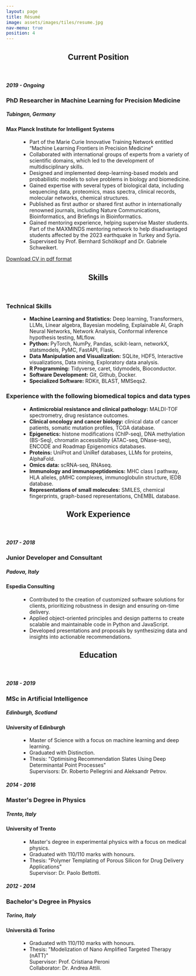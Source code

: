 ```yaml
---
layout: page
title: Résumé
image: assets/images/tiles/resume.jpg
nav-menu: true
position: 4
---
```


<!-- Main -->
<div id="main"  class="alt">


<!-- One -->
<section id="current-position" class="background-accent5">
	<div class="inner" >
        <header class="major">
			<h1>Current Position</h1>
		</header>
		<dl>
            <dt>
                <div class="resume_item_title">
                    <div class="resume_title_left">
                        <h5>2019 - Ongoing</h5>
                        <h3>PhD Researcher in Machine Learning for Precision Medicine</h3>
                    </div>    
                    <div class="resume_title_right">
                        <h5>Tubingen, Germany</h5>
                        <h4>Max Planck Institute for Intelligent Systems</h4>         
                    </div>
                </div>
            </dt>
            <dd class="resume_item_description">
                <ul>
                    <li>Part of the Marie Curie Innovative Training Network entitled “Machine Learning Frontiers in Precision Medicine” </li>
                    <li>Collaborated with international groups of experts from a variety of scientific domains, which led to the development of multidisciplinary skills. </li>
                    <li>Designed and implemented deep-learning-based models and probabilistic models to solve problems in biology and biomedicine.</li>
                    <li>Gained expertise with several types of biological data, including sequencing data, proteomics, mass spectra, clinical records, molecular networks, chemical structures.</li>
                    <li>Published as first author or shared first author in internationally renowned journals, including Nature Communications, Bioinformatics, and Briefings in Bioinformatics.</li>
                    <li>Gained mentoring experience, helping supervise Master students. Part of the MAXMINDS mentoring network to help disadvantaged students affected by the 2023 earthquake in Turkey and Syria.</li>
                    <li>Supervised by Prof. Bernhard Schölkopf and Dr. Gabriele Schweikert.</li>
                </ul>
            </dd>
        </dl>
        <!--<div style="padding:0.5em 0; text-align: center;">
            <a href="#" class="button special big" style="display: inline-block;">Download Résumé</a>
        </div>  -->
        <a href="assets/files/CV_GVisona.pdf" target="_blank" class="button special icon fa-download">Download CV in pdf format</a>
	</div>
</section>

<section id="current-position" class="background-accent6">
	<div class="inner" >
        <header class="major">
			<h1>Skills</h1>
		</header>
		<dl>
            <dt>
                <div class="resume_item_title">
                    <div class="resume_title_left">
                        <h3>Technical Skills</h3>
                    </div>    
                    <!-- <div class="resume_title_right">
                        <h5>Tubingen, Germany</h5>
                        <h4>Max Planck Institute for Intelligent Systems</h4>         
                    </div> -->
                </div>
            </dt>
            <dd class="resume_item_description">
                <ul>
                    <li><b>Machine Learning and Statistics:</b> Deep learning, Transformers, LLMs, Linear algebra, Bayesian modeling, Explainable AI, Graph Neural Networks, Network Analysis, Conformal inference hypothesis testing, MLflow. </li>
                    <li><b>Python:</b> PyTorch, NumPy, Pandas, scikit-learn, networkX, statsmodels, PyMC, FastAPI, Flask. </li>
                    <li><b>Data Manipulation and Visualization:</b> SQLite, HDF5, Interactive visualizations, Data mining, Exploratory data analysis. </li>
                    <li><b>R Programming:</b> Tidyverse, caret, tidymodels, Bioconductor. </li>
                    <li><b>Software Development:</b> Git, Github, Docker. </li>
                    <li><b>Specialized Software:</b> RDKit, BLAST, MMSeqs2. </li>
                </ul>
            </dd>
        </dl>
        <dl>
            <dt>
                <div class="resume_item_title">
                    <div class="resume_title_left">
                        <h3>Experience with the following biomedical topics and data types</h3>
                    </div>    
                    <!-- <div class="resume_title_right">
                        <h5>Tubingen, Germany</h5>
                        <h4>Max Planck Institute for Intelligent Systems</h4>         
                    </div> -->
                </div>
            </dt>
            <dd class="resume_item_description">
                <ul>
                    <li><b>Antimicrobial resistance and clinical pathology:</b> MALDI-TOF spectrometry, drug resistance outcomes. </li>
                    <li><b>Clinical oncology and cancer biology:</b> clinical data of cancer patients, somatic mutation profiles, TCGA database. </li>
                    <li><b>Epigenetics:</b> histone modifications (ChIP-seq), DNA methylation (BS-Seq), chromatin accessibility (ATAC-seq, DNase-seq), ENCODE and Roadmap Epigenomics databases. </li>
                    <li><b>Proteins:</b> UniProt and UniRef databases, LLMs for proteins, AlphaFold. </li>
                    <li><b>Omics data:</b> scRNA-seq, RNAseq. </li>
                    <li><b>Immunology and immunopeptidomics:</b> MHC class I pathway, HLA alleles, pMHC complexes, immunoglobulin structure, IEDB database. </li>
                    <li><b>Representations of small molecules:</b> SMILES, chemical fingerprints, graph-based representations, ChEMBL database. </li>
                </ul>
            </dd>
        </dl>
        <!--<div style="padding:0.5em 0; text-align: center;">
            <a href="#" class="button special big" style="display: inline-block;">Download Résumé</a>
        </div>  -->
	</div>
</section>


<!--<section id="download-resume" class="background-accent1" style="text-align: center;">
    <div style="padding:0.5em 0; text-align: center;">
        <a href="#" class="button special big" style="display: inline-block;">Download Resume</a>
    </div>  
</section>-->
	
<section id="work-experience" class="background-accent3">
    <div class="inner">
        <header class="major">
			<h1>Work Experience</h1>
		</header>
		<dl>
            <dt>
                <div class="resume_item_title">
                    <div class="resume_title_left">
                        <h5>2017 - 2018</h5>
                        <h3>Junior Developer and Consultant</h3>
                    </div>    
                    <div class="resume_title_right">
                        <h5>Padova, Italy</h5>
                        <h4>Espedia Consulting</h4>         
                    </div>
                </div>
            </dt>
            <dd class="resume_item_description">
                <ul>
                    <li>Contributed to the creation of customized software solutions for clients, prioritizing robustness in design and ensuring on-time delivery. </li>
                    <li>Applied object-oriented principles and design patterns to create scalable and maintainable code in Python and JavaScript. </li>
                    <li>Developed presentations and proposals by synthesizing data and insights into actionable recommendations. </li>
                </ul>
            </dd>
        </dl>
	</div>
</section>

<section id="education" class="background-accent2">
	<div class="inner">
        <header class="major">
			<h1>Education</h1>
		</header>
		<dl>
            <dt>
                <div class="resume_item_title">
                    <div class="resume_title_left">
                        <h5>2018 - 2019</h5>
                        <h3>MSc in Artificial Intelligence</h3>
                    </div>    
                    <div class="resume_title_right">
                        <h5>Edinburgh, Scotland</h5>
                        <h4>University of Edinburgh</h4>         
                    </div>
                </div>
            </dt>
            <dd class="resume_item_description">
                <ul>
                    <li>Master of Science with a focus on machine learning and deep learning. </li>
                    <li>Graduated with Distinction.</li>
                    <li>Thesis: "Optimising Recommendation Slates Using Deep Determinantal Point Processes" <br />
                    Supervisors: Dr. Roberto Pellegrini and Aleksandr Petrov.</li>
                </ul>
            </dd>
            <dt>
                <div class="resume_item_title">
                    <div class="resume_title_left">
                        <h5>2014 - 2016</h5>
                        <h3>Master's Degree in Physics</h3>
                    </div>    
                    <div class="resume_title_right">
                        <h5>Trento, Italy</h5>
                        <h4>University of Trento</h4>         
                    </div>
                </div>
            </dt>
            <dd class="resume_item_description">
                <ul>
                    <li>Master's degree in experimental physics with a focus on medical physics. </li>
                    <li>Graduated with 110/110 marks with honours. </li>
                    <li>Thesis: "Polymer Templating of Porous Silicon for Drug Delivery Applications" <br />
                    Supervisor: Dr. Paolo Bettotti.</li>
                </ul>
            </dd>
                        <dt>
                <div class="resume_item_title">
                    <div class="resume_title_left">
                        <h5>2012 - 2014</h5>
                        <h3>Bachelor's Degree in Physics</h3>
                    </div>    
                    <div class="resume_title_right">
                        <h5>Torino, Italy</h5>
                        <h4>Università di Torino</h4>         
                    </div>
                </div>
            </dt>
            <dd class="resume_item_description">
                <ul>
                    <li>Graduated with 110/110 marks with honours. </li>
                    <li>Thesis: "Modelization of Nano Amplified Targeted Therapy (nATT)" <br />
                    Supervisor: Prof. Cristiana Peroni <br />
                    Collaborator: Dr. Andrea Attili.</li>
                </ul>
            </dd>
        </dl>
	</div>
</section>

    
</div>